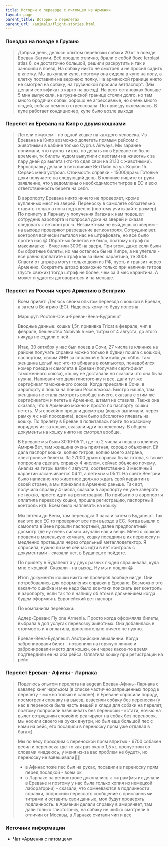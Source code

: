 ```yaml
---
title: Истории о переезде с питомцем из Армении
layout: page
parent_title: Истории о перелетах
parent_url: /animals/flight-stories.html
---
```


### Поездка на поезде в Грузию

> Добрый день, делюсь опытом перевозки собаки 20 кг в поезде Ереван-Батуми. Всё прошло отлично, брали с собой бокс
> ferplast atlas 6, он достаточно большой, решили раскрутить и так и заносили в поезд. На собаку никто не смотрел и не
> просил садить в клетку. Мы выкупали купе, поэтому она сидела в купе на полу, а клетку поставили на верхнюю полку.
> На армянской границе никто не смотрел на собаку, на грузинской просили ветпаспорт. (Мы делали сертификат в карго на выезд).
> На всех остановках больше 5 мин выпускали, на грузинской границе стояли долго, но там много бродячих собак, хорошо
> не агрессивные, но очень много людей, собака немного стрессовала. По приезду оклемалась. В купе работает кондиционер,
> купе было возле выхода

### Перелет из Еревана на Кипр с двумя кошками

> Летели с мужем - по одной кошке на каждого человека.
> Из Еревана на Кипр возможно долететь прямым рейсом с животными в кабине только Cyprus Airways.
> Мы заранее понимали, что нужны титры, но делать их в Ереване не было времени, тк билеты чудом выкупили с квотами на животных за пару дней до вылета (кто-то сдал свои на 31.10 с животными).
> Евросправку делали в ветклинике ВетЛайн на ул. Корюн 15. Сервис меня устроил.
> Стоимость справки - 15000драм.
> Готовые доки получаете на следующий день. В клинике пишите от руки заявление, что уведомлены о необходимости титров в ЕС и всю ответственность берете на себя.
> 
> В аэропорту Еревана никто ничего не проверяет, кроме купленных мест на зверей.
> Переноску в самолете обязательно ставить только в ноги под кресло (поэтому учитывайте размер).
> По прилету в Ларнаку у получения багажа к нам подошел сотрудник аэропорта и попросил доки на зверей и сказал следовать к вет.контролю.
> Незаметным не выйдешь со зверем - на выходе проверяют разрешение вет.контроля.
> Сотрудник вет. контроля всячески пытался нас не штрафовать, но все было против нас 😀
> Обратных билетов не было, поэтому штраф по максималке - 6мес или 300€ на зверя.
> При этом, даже если были бы обратные билеты, но мы остались бы на Кипре, а не улетели - все равно доплатите штраф как за 6мес карантина, те 300€.
> Спасти от штрафа могут только доки из РФ, пусть и транзит через Армению.
> Сократить штраф возможно только при наличии титров (пусть свежих) тогда штраф не более, чем за 3 мес карантина.
> А может и удастся договориться и на меньше.

### Перелет из России через Армению в Венгрию

> Всем привет! Делюсь своим опытом переезда с кошкой в Ереван, а затем в Венгрию (ЕС). Надеюсь кому-то буду полезна.
> 
> Маршрут: Ростов-Сочи-Ереван-Вена-Будапешт
> 
> Вводные данные: кошка 1,5г, прививка Tricat в феврале, чип в феврале, бешенство Nobivak в мае, титры от 4 августа,
> до этого никуда не ездили с ней.
> 
> Итак, 30 октября у нас был поезд в Сочи, 27 числа (в клинике на районе получать справки можно только в будни) пошла
> с кошкой, паспортом, своим ИНН за справкой в ближайшую сббж. Там женщина целый час что-то вбивала в компьютер,
> понадобился номер поезда и самолета в Ереван (получали сертификат таможенного союза), кошку не доставали но сказали
> что она была нужна. Написали что дали глистогонку и все, дали тут же сертификат таможенного союза. Когда приехали в
> Сочи, в аэропорту я пошла на поиски Россельхоза. Быстро нашла, там женщина не стала смотреть вообще ничего, сказала
> с этим же сертификатом и лететь в Армению, штамп не ставила. Также она сказала, что в Армению можно и просто по
> паспорту кошки лететь. Мы спокойно прошли досмотры (кошку вынимали, через рамку я с ней проходила), всем было абсолютно
> плевать на кошку. По прилету в Ереван я попыталась пойти по красному коридору из-за кошки, сказали идти по зеленому.
> В общем документы на кошку никто не смотрел вообще.
>
> В Ереване мы были 30.10-05.11, где-то 2 числа я пошла в клинику АмирянВет, там женщина очень приятная, хорошо объясняет.
> Ей дала паспорт кошки, копию титров, копию моего заграна, электронные билеты. За 27000 драм справка была готова, я
> также попросила сделать справку 4 числом, сейчас объясню почему. Анализ на титры взяли 4 августа, соответственно 3
> месячный карантин заканчивается 04.11, а летим мы 05.11. На сайте Венгрии было написано что животное должно ждать
> свой карантин в своей стране, а мы приехали в Армению раньше. Так вот, получила справку 4 числа, сказали в аэропорту
> ее уже заверять не нужно, просто идти на регистрацию. По прибытию в аэропорт я оплатила перевозку кошки, прошла
> регистрацию, паспортный контроль итд. Всем было наплевать на кошку.
> 
> Мы летели до Вены, там пересадка 3 часа и затем в Будапешт. Так как это все ЕС то проверяют все при въезде в ЕС.
> Когда вышли с самолета в Вене прошли паспортный, далее предполетный досмотр где ну очень сильно изучали наши вещи.
> Меня с кошкой провели в маленькую комнату, кошку посадили в их переноску и медленно протащили через отдельный
> металлодетектор. Я спросила, нужно ли мне сейчас идти в вет контроль с документами - сказали нет, в Будапеште пойдете.
> 
> По прилету в Будапешт я у двух разных людей спрашивала, куда мне с кошкой. Сказали - на выход. Ну мы и пошли 😂
> 
> Итог: документы кошки никто не проверял вообще нигде. Они потребовались для оформления справки в Ереване. Возможно
> это какая-то ошибка и мне надо было все-таки поискать вет контроль в аэропорту, если так то я напишу об этом в
> дальнейшем когда будем оформлять Европейский вет паспорт.
> 
> По компаниям перевозки:
> 
> Адлер-Ереван: Fly one Armenia. Просто когда оформляла билеты, выбрала в доп услугах перевозку животных. Она добавилась
> в стоимость и я оплатила, дополнительно ничего не нужно.
> 
> Ереван-Вена-Будапешт: Австрийские авиалинии. Когда забронировали билет - позвонили на горячую линию и забронировали
> место для кошки, они через какое-то время подтвердили ее на оба рейса. Оплатила кошку при регистрации на рейс.

### Перелет Ереван - Афины - Ларнака

> Поделюсь опытом перелета на aegean Ереван-Афины-Ларнака с кавалер кинг чарльзом (в списке частично запрещенных
> пород к перелету - можно только в салоне). в Ереване спросили породу, посмотрели справку на выезд, взвесили собаку без
> переноски (у нас в переноске была часть вещей и клади для собаки на перелет, поэтому попросили взвешивать без
> переноски - кстати, ночью на вылет сотрудники спокойно реагируют на собак без переносок, мы носили своего на
> руках внутри, но был еще большой пес с нами на рейс, его посадили в переноску прям уже отдавая в багаж).
> 
> Мы по весу проходим с переноской прям впритык - 6700 собакен весил и переноска где-то как раз около 1,5 кг,
> пропустили со словами «надеюсь, у меня из-за вас проблем не будет», но переноску не взвешивали🤷‍♀️
>
> - в Афинах тоже пес был на руках, посадили в переноску прям перед посадкой - всем ок
> - в Ларнаке на ветконтроле докопались к титрам(мы их делали в Ереване и поэтому у нас была только копия из немецкой лаборатории) - сказали, что сомневаются в подлинности справки, попросили переслать сообщение с присланными титрами и оставить свои данные, мол будут проверять подлинность. в Армении делали справку в амирянвет, там дали только глистогонку, на собаку не шибко смотрели в отличии от Москвы, в Ларнаке считали чип и все

### Источник информации

- Чат «Армения с питомцем»
